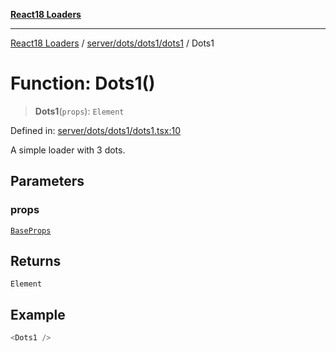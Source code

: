 [**React18 Loaders**](../../../../../README.md)

***

[React18 Loaders](../../../../../modules.md) / [server/dots/dots1/dots1](../README.md) / Dots1

# Function: Dots1()

> **Dots1**(`props`): `Element`

Defined in: [server/dots/dots1/dots1.tsx:10](https://github.com/react18-tools/turborepo-template/blob/3c61c153f3892758f2527e3989f6df9771a3c8c0/lib/src/server/dots/dots1/dots1.tsx#L10)

A simple loader with 3 dots.

## Parameters

### props

[`BaseProps`](../../../../common/base/base/interfaces/BaseProps.md)

## Returns

`Element`

## Example

```ts
<Dots1 />
```
